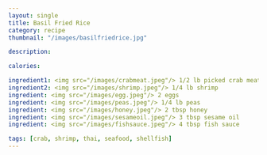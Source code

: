 ```yaml
---
layout: single
title: Basil Fried Rice
category: recipe
thumbnail: "/images/basilfriedrice.jpg"

description:

calories:

ingredient1: <img src="/images/crabmeat.jpeg"/> 1/2 lb picked crab meat
ingredient2: <img src="/images/shrimp.jpeg"/> 1/4 lb shrimp
ingredient: <img src="/images/egg.jpeg"/> 2 eggs
ingredient: <img src="/images/peas.jpeg"/> 1/4 lb peas
ingredient: <img src="/images/honey.jpeg"/> 2 tbsp honey
ingredient: <img src="/images/sesameoil.jpeg"/> 3 tbsp sesame oil
ingredient: <img src="/images/fishsauce.jpeg"/> 4 tbsp fish sauce

tags: [crab, shrimp, thai, seafood, shellfish]
---
```

